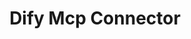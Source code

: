 ---
created: '2025-09-16T15:05:15.652771'
modified: '2025-09-18T19:22:51.571242'
ship_factor: 5
subtype: mcp-servers
tags: []
title: Dify Mcp Connector
type: tool
version: 1
---
